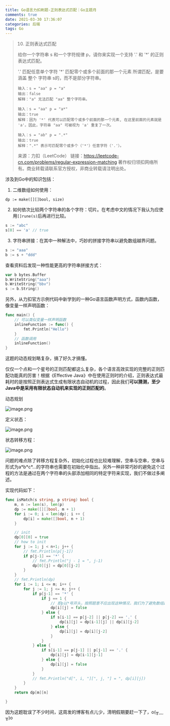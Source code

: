 ```yaml
---
title: Go语言力扣刷题-正则表达式匹配｜Go主题月
comments: true
date: 2021-03-30 17:36:07
categories: 后端
tags: Go
---
```


> 10. 正则表达式匹配
>
> 给你一个字符串 s 和一个字符规律 p，请你来实现一个支持 '.' 和 '*' 的正则表达式匹配。
>
> '.' 匹配任意单个字符
> '*' 匹配零个或多个前面的那一个元素
> 所谓匹配，是要涵盖 整个 字符串 s的，而不是部分字符串。
>
> ```
> 输入：s = "aa" p = "a"
> 输出：false
> 解释："a" 无法匹配 "aa" 整个字符串。
> 
> 输入：s = "aa" p = "a*"
> 输出：true
> 解释：因为 '*' 代表可以匹配零个或多个前面的那一个元素, 在这里前面的元素就是 'a'。因此，字符串 "aa" 可被视为 'a' 重复了一次。
> 
> 输入：s = "ab" p = ".*"
> 输出：true
> 解释：".*" 表示可匹配零个或多个（'*'）任意字符（'.'）。
> ```
>
> 来源：力扣（LeetCode）
> 链接：https://leetcode-cn.com/problems/regular-expression-matching
> 著作权归领扣网络所有。商业转载请联系官方授权，非商业转载请注明出处。



涉及到Go中的知识包括：

1.  二维数组如何使用：

```
dp := make([][]bool, size)
```

2. 如何依次比较两个字符串的各个字符：切片。在考虑中文的情况下我认为应使用`[]rune(s)`后再进行比较。

```go
s := "abc"
s[0] == 'a' // true
```

3. 字符串拼接：在其中一种解法中，巧妙的拼接字符串以避免数组越界问题。

```go
s := "aaa"
b := s + "ddd"
```

查看资料后发现一种性能更高的字符串拼接方式：

```go
var b bytes.Buffer
b.WriteString("aaa")
b.WriteString("bbv")
s := b.String()
```

另外，从力扣官方示例代码中新学到的一种Go语言函数声明方式，函数内函数，像变量一样声明函数：

```go
func main() {
	// 可以类似变量一样声明函数
	inlineFunction := func() {
        fmt.Println("Hello")
	}
	// 函数调用
	inlineFunction()
}
```

这题的动态规划略复杂，搞了好久才搞懂。

仅仅一个点和一个星号的正则匹配都这么复杂，各个语言高效实现的完整的正则匹配功能真的厉害！根据《Effective Java》中在使用正则时的介绍，正则表达式最耗时的是按照正则表达式生成有限状态自动机的过程，因此我们**可以猜测，至少Java中是采用有限状态自动机来实现的正则匹配的**。

动态规划

![image.png](https://p6-juejin.byteimg.com/tos-cn-i-k3u1fbpfcp/8de5c32f4f274ce5aea81c65b92bd4cd~tplv-k3u1fbpfcp-watermark.image)

定义状态：

![image.png](https://p3-juejin.byteimg.com/tos-cn-i-k3u1fbpfcp/6235c79837e84edcaa562244c057bfe5~tplv-k3u1fbpfcp-watermark.image)

状态转移方程：

![image.png](https://p6-juejin.byteimg.com/tos-cn-i-k3u1fbpfcp/5681bcc2a96140169364d4ca39aad060~tplv-k3u1fbpfcp-watermark.image)

问题的难点除了转移方程复杂外，初始化过程也比较难理解，空串与空串，空串与形式为a\*b\*c\*...的字符串也需要在初始化中指出。另外一种非常巧妙的避免这个过程的方法是通过在两个字符串的头部添加相同的特定字符来实现，我们不做过多阐述。

实现代码如下：

```go
func isMatch(s string, p string) bool {
	m, n := len(s), len(p)
	dp := make([][]bool, m + 1)
	for i := 0; i < len(dp); i ++ {
		dp[i] = make([]bool, n + 1)
	}

	// init
	dp[0][0] = true
	// how to init 
	for j := 1; j < n+1; j++ {
		// fmt.Println(p[j-1])
		if p[j-1] == '*' {
			// fmt.Println("j - 1 = ", j-1)
			dp[0][j] = dp[0][j-2]
		}
	}  
	// fmt.Println(dp)
	for i := 1; i <= m; i++ {
		for j := 1; j <= n; j++ {
			if p[j-1] == '*' {
				if j == 1 {
					// 即p以*号开头，按照题意不应出现这种情况，我们为了避免数组越界，增加这种判断
					dp[i][j] = false
				} else {
					if s[i-1] == p[j-2] || p[j-2] == '.' {
						dp[i][j] = dp[i-1][j] || dp[i][j-2]
					} else {
						dp[i][j] = dp[i][j-2]
					}
				}
			} else {
				if s[i-1] == p[j-1] || p[j-1] == '.' {
					dp[i][j] = dp[i-1][j-1]
				} else {
					dp[i][j] = false
				}
			}
			// fmt.Println("d[", i, "][", j, "] = ", dp[i][j])
		}
	}
	return dp[m][n]

}
```

因为这题耽误了不少时间，这周发的博客有点儿少，清明假期要赶一下了，o(╥﹏╥)o